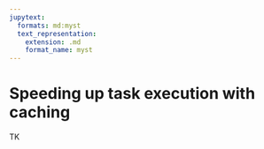 ```yaml
---
jupytext:
  formats: md:myst
  text_representation:
    extension: .md
    format_name: myst
---
```


# Speeding up task execution with caching

TK
